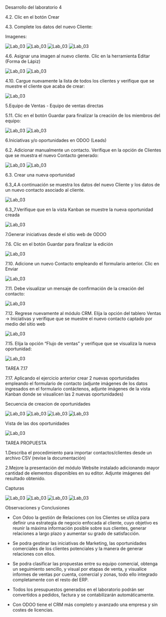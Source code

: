 Desarrollo del laboratorio 4

4.2. Clic en el botón Crear

4.3. Complete los datos del nuevo Cliente:

Imagenes:

![Lab_03](/Lab03/Lab3/1.JPG)
![Lab_03](/Lab03/Lab3/2.JPG)
![Lab_03](/Lab03/Lab3/3.JPG)
![Lab_03](/Lab03/Lab3/4.JPG)

4.6. Asignar una imagen al nuevo cliente. Clic en la herramienta Editar (Forma de Lápiz)

![Lab_03](/Lab03/Lab3/4_6.JPG)
![Lab_03](/Lab03/Lab3/4_6_2.JPG)

4.10. Cargue nuevamente la lista de todos los clientes y verifique que se muestre el cliente que acaba de crear:

![Lab_03](/Lab03/Lab3/4_10.JPG)


5.Equipo de Ventas - Equipo de ventas directas

5.11. Clic en el botón Guardar para finalizar la creación de los miembros del equipo:

![Lab_03](/Lab03/Lab3/5_11.JPG)
![Lab_03](/Lab03/Lab3/5_12.JPG)

6.Iniciativas y/o oportunidades en ODOO (Leads)

6.2. Adicionar manualmente un contacto.
    Verifique en la opción de Clientes que se muestra el nuevo Contacto generado:

![Lab_03](/Lab03/Lab3/9_0.JPG)
![Lab_03](/Lab03/Lab3/9.JPG)


6.3. Crear una nueva oportunidad

6.3_4.A continuación se muestra los datos del nuevo Cliente y los datos de un nuevo contacto asociado al cliente.

![Lab_03](./Lab3/23_5.JPG)

6.3_7.Verifique que en la vista Kanban se muestre la nueva oportunidad creada

![Lab_03](./Lab3/24_7.JPG)

7.Generar iniciativas desde el sitio web de ODOO

7.6. Clic en el botón Guardar para finalizar la edición

![Lab_03](./Lab3/7_6_25.JPG)

7.10. Adicione un nuevo Contacto empleando el formulario anterior. Clic en Enviar

![Lab_03](./Lab3/7_10_27.JPG)

7.11. Debe visualizar un mensaje de confirmación de la creación del contacto:

![Lab_03](./Lab3/7_11_27.JPG)

7.12. Regrese nuevamente al módulo CRM. Elija la opción del tablero Ventas → Iniciativas y verifique que se muestre el nuevo contacto captado por medio del sitio web

![Lab_03](./Lab3/7_12_27.JPG)


7.15. Elija la opción “Flujo de ventas” y verifique que se visualiza la nueva oportunidad:

![Lab_03](./Lab3/7_15_1_28.JPG)


TAREA 7.17

7.17. Aplicando el ejercicio anterior crear 2 nuevas oportunidades empleando el formulario de contacto (adjunte imágenes de los datos ingresados en el formulario contáctenos, adjunte imágenes de la vista Kanban donde se visualicen las 2 nuevas oportunidades)

Secuencia de creacion de oportunidades

![Lab_03](./oportunidad_creacion/1.JPG)
![Lab_03](./oportunidad_creacion/2.JPG)
![Lab_03](./oportunidad_creacion/3.JPG)
![Lab_03](./oportunidad_creacion/4.JPG)

Vista de las dos oportunidades

![Lab_03](./oportunidad_creacion/Dos_oportunidades.JPG)

TAREA PROPUESTA

1.Describa el procedimiento para importar contactos/clientes desde un archivo CSV (revise la documentación)

2.Mejore la presentación del módulo Website instalado adicionando mayor cantidad de elementos disponibles en su editor. Adjunte imágenes del resultado obtenido.

Capturas

![Lab_03](./Tarea_web/1.JPG)
![Lab_03](./Tarea_web/2.JPG)
![Lab_03](./Tarea_web/3.JPG)
![Lab_03](./Tarea_web/4.JPG)

Observaciones y Conclusiones

- Con Odoo la gestión de Relaciones con los Clientes se utiliza para definir una estrategia de negocio enfocada al cliente, cuyo objetivo es reunir la máxima información posible sobre sus clientes, generar relaciones a largo plazo y aumentar su grado de satisfacción.

- Se podra gestinar las iniciativas de Marketing, las oportunidades comerciales de los clientes potenciales y la manera de generar relaciones con ellos.

- Se podra clasificar las propuestas entre su equipo comercial, obtenga un seguimiento sencillo, y visual por etapas de venta, y visualice informes de ventas por cuenta, comercial y zonas, todo ello integrado completamente con el resto del ERP. 

- Todos los presupuestos generados en el laboratorio podrán ser convertidos a pedidos, factura y se contabilizarán automáticamente.

- Con ODOO tiene el CRM más completo y avanzado una empresa y sin costes de licencias. 